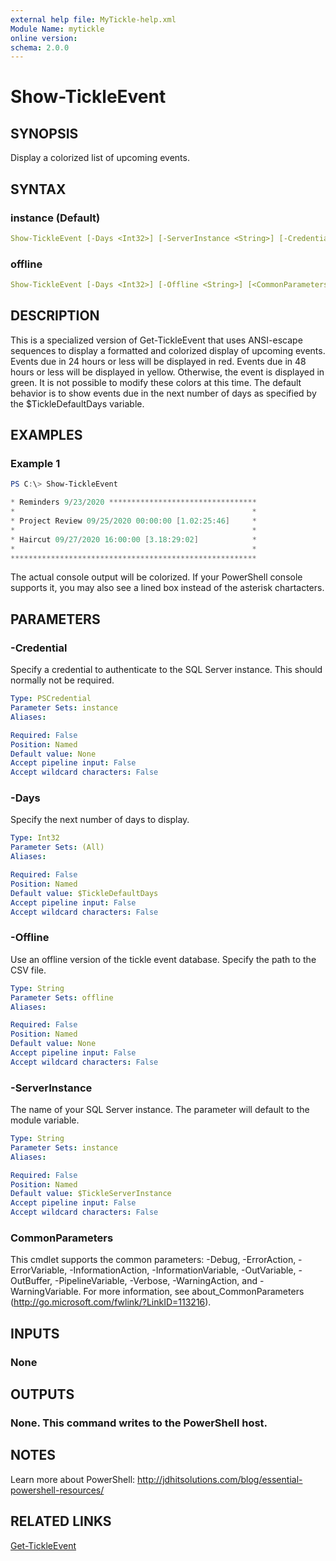 ```yaml
---
external help file: MyTickle-help.xml
Module Name: mytickle
online version:
schema: 2.0.0
---
```


# Show-TickleEvent

## SYNOPSIS

Display a colorized list of upcoming events.

## SYNTAX

### instance (Default)

```yaml
Show-TickleEvent [-Days <Int32>] [-ServerInstance <String>] [-Credential <PSCredential>] [<CommonParameters>]
```

### offline

```yaml
Show-TickleEvent [-Days <Int32>] [-Offline <String>] [<CommonParameters>]
```

## DESCRIPTION

This is a specialized version of Get-TickleEvent that uses ANSI-escape sequences to display a formatted and colorized display of upcoming events. Events due in 24 hours or less will be displayed in red. Events due in 48 hours or less will be displayed in yellow. Otherwise, the event is displayed in green. It is not possible to modify these colors at this time. The default behavior is to show events due in the next number of days as specified by the $TickleDefaultDays variable.

## EXAMPLES

### Example 1

```powershell
PS C:\> Show-TickleEvent

* Reminders 9/23/2020 *********************************
*                                                     *
* Project Review 09/25/2020 00:00:00 [1.02:25:46]     *
*                                                     *
* Haircut 09/27/2020 16:00:00 [3.18:29:02]            *
*                                                     *
*******************************************************
```

The actual console output will be colorized. If your PowerShell console supports it, you may also see a lined box instead of the asterisk chartacters.

## PARAMETERS

### -Credential

Specify a credential to authenticate to the SQL Server instance. This should normally not be required.

```yaml
Type: PSCredential
Parameter Sets: instance
Aliases:

Required: False
Position: Named
Default value: None
Accept pipeline input: False
Accept wildcard characters: False
```

### -Days

Specify the next number of days to display.

```yaml
Type: Int32
Parameter Sets: (All)
Aliases:

Required: False
Position: Named
Default value: $TickleDefaultDays
Accept pipeline input: False
Accept wildcard characters: False
```

### -Offline

Use an offline version of the tickle event database. Specify the path to the CSV file.

```yaml
Type: String
Parameter Sets: offline
Aliases:

Required: False
Position: Named
Default value: None
Accept pipeline input: False
Accept wildcard characters: False
```

### -ServerInstance

The name of your SQL Server instance. The parameter will default to the module variable.

```yaml
Type: String
Parameter Sets: instance
Aliases:

Required: False
Position: Named
Default value: $TickleServerInstance
Accept pipeline input: False
Accept wildcard characters: False
```

### CommonParameters

This cmdlet supports the common parameters: -Debug, -ErrorAction, -ErrorVariable, -InformationAction, -InformationVariable, -OutVariable, -OutBuffer, -PipelineVariable, -Verbose, -WarningAction, and -WarningVariable. For more information, see about_CommonParameters (http://go.microsoft.com/fwlink/?LinkID=113216).

## INPUTS

### None

## OUTPUTS

### None. This command writes to the PowerShell host.

## NOTES

Learn more about PowerShell: http://jdhitsolutions.com/blog/essential-powershell-resources/

## RELATED LINKS

[Get-TickleEvent](Get-TickleEvent.md)

